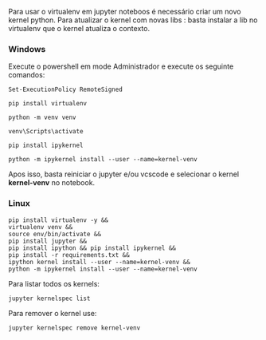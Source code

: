 Para usar o virtualenv em jupyter noteboos é necessário criar um novo kernel python.
Para atualizar o kernel com novas libs : basta instalar a lib no virtualenv que o kernel atualiza o contexto.

### Windows
Execute o powershell em mode Administrador e execute os seguinte comandos:
```
Set-ExecutionPolicy RemoteSigned
```
```
pip install virtualenv
```
```
python -m venv venv
```
```
venv\Scripts\activate
```
```
pip install ipykernel
```
```
python -m ipykernel install --user --name=kernel-venv
```
Apos isso, basta reiniciar o jupyter e/ou vcscode e selecionar o kernel **kernel-venv** no notebook.

### Linux
```
pip install virtualenv -y &&
virtualenv venv &&
source env/bin/activate &&
pip install jupyter &&
pip install ipython && pip install ipykernel &&
pip install -r requirements.txt &&
ipython kernel install --user --name=kernel-venv &&
python -m ipykernel install --user --name=kernel-venv 
```

Para listar todos os kernels:
```
jupyter kernelspec list
```
Para remover o kernel use:
```
jupyter kernelspec remove kernel-venv
```
